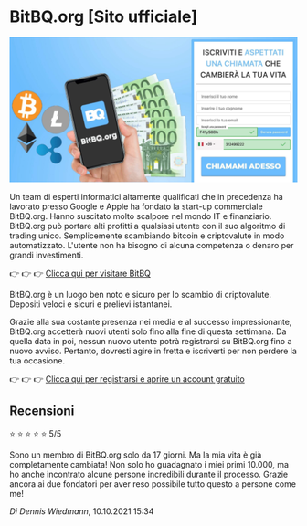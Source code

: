 # BitBQ.org [Sito ufficiale]

[![BitBQ.org](https://raw.githubusercontent.com/bitbq-org/italy-website/main/main.jpeg)](https://it.bitbq.org/?aff_sub3=github)

Un team di esperti informatici altamente qualificati che in precedenza ha lavorato presso Google e Apple ha fondato la start-up commerciale BitBQ.org. Hanno suscitato molto scalpore nel mondo IT e finanziario. BitBQ.org può portare alti profitti a qualsiasi utente con il suo algoritmo di trading unico. Semplicemente scambiando bitcoin e criptovalute in modo automatizzato. L'utente non ha bisogno di alcuna competenza o denaro per grandi investimenti.

👉 👉 👉 [Clicca qui per visitare BitBQ](https://it.bitbq.org/?aff_sub3=github)

BitBQ.org è un luogo ben noto e sicuro per lo scambio di criptovalute. Depositi veloci e sicuri e prelievi istantanei.

Grazie alla sua costante presenza nei media e al successo impressionante, BitBQ.org accetterà nuovi utenti solo fino alla fine di questa settimana. Da quella data in poi, nessun nuovo utente potrà registrarsi su BitBQ.org fino a nuovo avviso. Pertanto, dovresti agire in fretta e iscriverti per non perdere la tua occasione.

👉 👉 👉 [Clicca qui per registrarsi e aprire un account gratuito](https://it.bitbq.org/?aff_sub3=github)

## Recensioni

⭐ ⭐ ⭐ ⭐ ⭐ 5/5

Sono un membro di BitBQ.org solo da 17 giorni. Ma la mia vita è già completamente cambiata! Non solo ho guadagnato i miei primi 10.000, ma ho anche incontrato alcune persone incredibili durante il processo. Grazie ancora ai due fondatori per aver reso possibile tutto questo a persone come me!

*Di Dennis Wiedmann*, 10.10.2021 15:34
